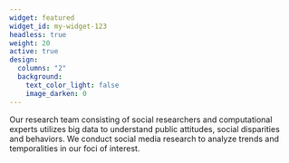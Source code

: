 ```yaml
---
widget: featured
widget_id: my-widget-123
headless: true
weight: 20
active: true
design:
  columns: "2"
  background:
    text_color_light: false
    image_darken: 0
---
```

Our research team consisting of social researchers and computational experts utilizes big data to understand public attitudes, social disparities and behaviors. We conduct social media research to analyze trends and temporalities in our foci of interest.